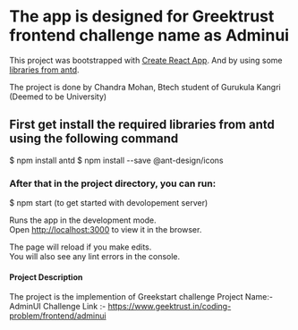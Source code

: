 # The app is designed for Greektrust frontend challenge name as Adminui

This project was bootstrapped with [Create React App](https://github.com/facebook/create-react-app).
And by using some [libraries from antd](https://ant.design/).

The project is done by Chandra Mohan, Btech student of Gurukula Kangri (Deemed to be University)

## First get install the required libraries from antd using the following command

$ npm install antd
$ npm install --save @ant-design/icons

### After that in the project directory, you can run:

$ npm start (to get started with devolopement server)

Runs the app in the development mode.\
Open [http://localhost:3000](http://localhost:3000) to view it in the browser.

The page will reload if you make edits.\
You will also see any lint errors in the console.

#### Project Description

The project is the implemention of Greekstart challenge
Project Name:- AdminUI
Challenge Link :- https://www.geektrust.in/coding-problem/frontend/adminui
